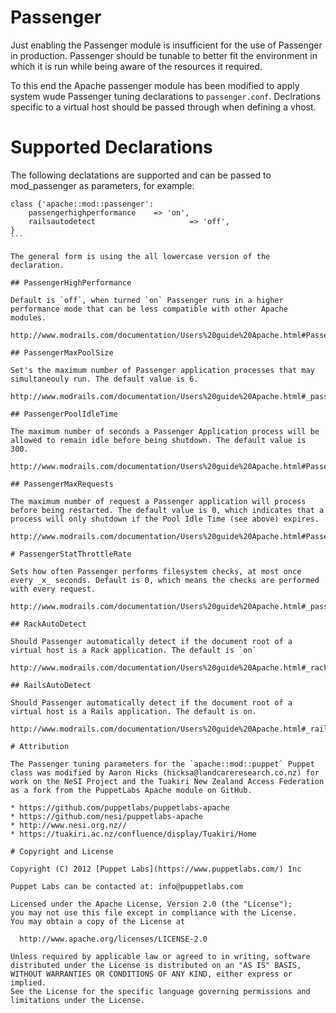 # Passenger

Just enabling the Passenger module is insufficient for the use of Passenger in production. Passenger should be tunable to better fit the environment in which it is run while being aware of the resources it required.

To this end the Apache passenger module has been modified to apply system wude Passenger tuning declarations to `passenger.conf`. Declrations specific to a virtual host should be passed through when defining a vhost.

# Supported Declarations

The following declatations are supported and can be passed to mod_passenger as parameters, for example:

````
class {'apache::mod::passenger': 
	passengerhighperformance 	=> 'on',
	railsautodetect 					=> 'off',
}
```

The general form is using the all lowercase version of the declaration.

## PassengerHighPerformance

Default is `off`, when turned `on` Passenger runs in a higher performance mode that can be less compatible with other Apache modules.

http://www.modrails.com/documentation/Users%20guide%20Apache.html#PassengerHighPerformance

## PassengerMaxPoolSize

Set's the maximum number of Passenger application processes that may simultaneouly run. The default value is 6.

http://www.modrails.com/documentation/Users%20guide%20Apache.html#_passengermaxpoolsize_lt_integer_gt

## PassengerPoolIdleTime

The maximum number of seconds a Passenger Application process will be allowed to remain idle before being shutdown. The default value is 300.

http://www.modrails.com/documentation/Users%20guide%20Apache.html#PassengerPoolIdleTime

## PassengerMaxRequests

The maximum number of request a Passenger application will process before being restarted. The default value is 0, which indicates that a process will only shutdown if the Pool Idle Time (see above) expires.

http://www.modrails.com/documentation/Users%20guide%20Apache.html#PassengerMaxRequests

# PassengerStatThrottleRate

Sets how often Passenger performs filesystem checks, at most once every _x_ seconds. Default is 0, which means the checks are performed with every request.

http://www.modrails.com/documentation/Users%20guide%20Apache.html#_passengerstatthrottlerate_lt_integer_gt

## RackAutoDetect

Should Passenger automatically detect if the document root of a virtual host is a Rack application. The default is `on`

http://www.modrails.com/documentation/Users%20guide%20Apache.html#_rackautodetect_lt_on_off_gt

## RailsAutoDetect

Should Passenger automatically detect if the document root of a virtual host is a Rails application. The default is on.

http://www.modrails.com/documentation/Users%20guide%20Apache.html#_railsautodetect_lt_on_off_gt

# Attribution

The Passenger tuning parameters for the `apache::mod::puppet` Puppet class was modified by Aaron Hicks (hicksa@landcareresearch.co.nz) for work on the NeSI Project and the Tuakiri New Zealand Access Federation as a fork from the PuppetLabs Apache module on GitHub.

* https://github.com/puppetlabs/puppetlabs-apache
* https://github.com/nesi/puppetlabs-apache
* http://www.nesi.org.nz//
* https://tuakiri.ac.nz/confluence/display/Tuakiri/Home

# Copyright and License

Copyright (C) 2012 [Puppet Labs](https://www.puppetlabs.com/) Inc

Puppet Labs can be contacted at: info@puppetlabs.com

Licensed under the Apache License, Version 2.0 (the "License");
you may not use this file except in compliance with the License.
You may obtain a copy of the License at

  http://www.apache.org/licenses/LICENSE-2.0

Unless required by applicable law or agreed to in writing, software
distributed under the License is distributed on an "AS IS" BASIS,
WITHOUT WARRANTIES OR CONDITIONS OF ANY KIND, either express or implied.
See the License for the specific language governing permissions and
limitations under the License.